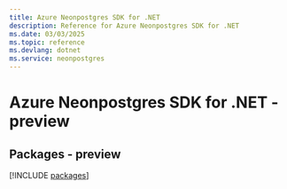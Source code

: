 ```yaml
---
title: Azure Neonpostgres SDK for .NET
description: Reference for Azure Neonpostgres SDK for .NET
ms.date: 03/03/2025
ms.topic: reference
ms.devlang: dotnet
ms.service: neonpostgres
---
```

# Azure Neonpostgres SDK for .NET - preview
## Packages - preview
[!INCLUDE [packages](neonpostgres-index.md)]